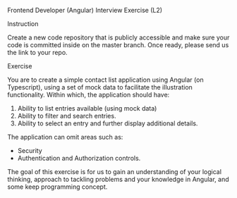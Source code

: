 Frontend Developer (Angular)
Interview Exercise (L2)

Instruction

Create a new code repository that is publicly accessible and make sure your code is committed inside on the master branch. Once ready, please send us the link to your repo.

Exercise

You are to create a simple contact list application using Angular (on Typescript), using a set of mock data to facilitate the illustration functionality. Within which, the application should have:

1.	Ability to list entries available (using mock data)
2.	Ability to filter and search entries.
3.	Ability to select an entry and further display additional details.

The application can omit areas such as:

-	Security
-	Authentication and Authorization controls.

The goal of this exercise is for us to gain an understanding of your logical thinking, approach to tackling problems and your knowledge in Angular, and some keep programming concept.

